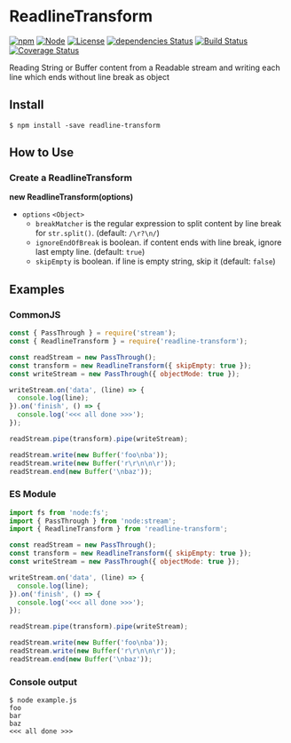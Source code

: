 # ReadlineTransform

[![npm](https://img.shields.io/npm/v/readline-transform.svg)](https://www.npmjs.com/package/readline-transform)
[![Node](https://img.shields.io/node/v/readline-transform.svg)]()
[![License](https://img.shields.io/github/license/tilfin/readline-transform.svg)]()
[![dependencies Status](https://david-dm.org/tilfin/readline-transform/status.svg)](https://david-dm.org/tilfin/readline-transform)
[![Build Status](https://travis-ci.org/tilfin/readline-transform.svg?branch=master)](https://travis-ci.org/tilfin/readline-transform)
[![Coverage Status](https://coveralls.io/repos/github/tilfin/readline-transform/badge.svg?branch=master)](https://coveralls.io/github/tilfin/readline-transform?branch=master)

Reading String or Buffer content from a Readable stream and writing each line which ends without line break as object

## Install

```
$ npm install -save readline-transform
```

## How to Use

### Create a ReadlineTransform

**new ReadlineTransform(options)**

* `options` `<Object>`
  * `breakMatcher` is the regular expression to split content by line break for `str.split()`. (default: `/\r?\n/`)
  * `ignoreEndOfBreak` is boolean. if content ends with line break, ignore last empty line. (default: `true`)
  * `skipEmpty` is boolean. if line is empty string, skip it (default: `false`)

## Examples

### CommonJS 

```javascript
const { PassThrough } = require('stream');
const { ReadlineTransform } = require('readline-transform');

const readStream = new PassThrough();
const transform = new ReadlineTransform({ skipEmpty: true });
const writeStream = new PassThrough({ objectMode: true });

writeStream.on('data', (line) => {
  console.log(line);
}).on('finish', () => {
  console.log('<<< all done >>>');
});

readStream.pipe(transform).pipe(writeStream);

readStream.write(new Buffer('foo\nba'));
readStream.write(new Buffer('r\r\n\n\r'));
readStream.end(new Buffer('\nbaz'));
```

### ES Module 

```javascript
import fs from 'node:fs';
import { PassThrough } from 'node:stream'; 
import { ReadlineTransform } from 'readline-transform';

const readStream = new PassThrough();
const transform = new ReadlineTransform({ skipEmpty: true });
const writeStream = new PassThrough({ objectMode: true });

writeStream.on('data', (line) => {
  console.log(line);
}).on('finish', () => {
  console.log('<<< all done >>>');
});

readStream.pipe(transform).pipe(writeStream);

readStream.write(new Buffer('foo\nba'));
readStream.write(new Buffer('r\r\n\n\r'));
readStream.end(new Buffer('\nbaz'));
```

### Console output

```
$ node example.js
foo
bar
baz
<<< all done >>>
```

